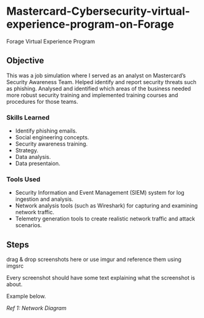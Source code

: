 # Mastercard-Cybersecurity-virtual-experience-program-on-Forage
Forage Virtual Experience Program

## Objective

This was a job simulation where I served as an analyst on Mastercard’s Security Awareness Team. Helped identify and report security threats such as phishing. Analysed and identified which areas of the business needed more robust security training and implemented training courses and procedures for those teams.

### Skills Learned

- Identify phishing emails.
- Social engineering concepts.
- Security awareness training.
- Strategy.
- Data analysis.
- Data presentaion.

### Tools Used

- Security Information and Event Management (SIEM) system for log ingestion and analysis.
- Network analysis tools (such as Wireshark) for capturing and examining network traffic.
- Telemetry generation tools to create realistic network traffic and attack scenarios.

## Steps
drag & drop screenshots here or use imgur and reference them using imgsrc

Every screenshot should have some text explaining what the screenshot is about.

Example below.

*Ref 1: Network Diagram*
